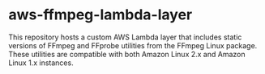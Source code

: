 # aws-ffmpeg-lambda-layer
This repository hosts a custom AWS Lambda layer that includes static versions of FFmpeg and FFprobe utilities from the FFmpeg Linux package. These utilities are compatible with both Amazon Linux 2.x and Amazon Linux 1.x instances.
